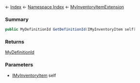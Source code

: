 ← [Index](Api-Index) ← [Namespace Index](Namespace-Index) ← [MyInventoryItemExtension](VRage.Game.ModAPI.Ingame.MyInventoryItemExtension)

### Summary

```csharp
public MyDefinitionId GetDefinitionId(IMyInventoryItem self)
```

### Returns

[MyDefinitionId](VRage.Game.MyDefinitionId)

### Parameters

* [IMyInventoryItem](VRage.Game.ModAPI.Ingame.IMyInventoryItem) self
